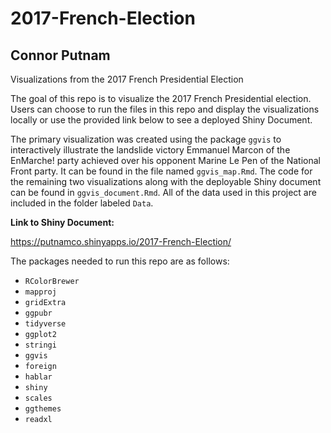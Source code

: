 # 2017-French-Election
## Connor Putnam
Visualizations from the 2017 French Presidential Election 
<!-- badges: start -->
<!-- badges: end -->

The goal of this repo is to visualize the 2017 French Presidential election. Users can choose to run the files in this repo and display the visualizations locally or use the provided link below to see a deployed Shiny Document.

The primary visualization was created using the package `ggvis` to interactively illustrate the landslide victory Emmanuel Marcon of the EnMarche! party achieved over his opponent Marine Le Pen of the National Front party. It can be found in the file named `ggvis_map.Rmd`. The code for the remaining two visualizations along with the deployable Shiny document can be found in `ggvis_document.Rmd`. All of the data used in this project are included in the folder labeled `Data`.

**Link to Shiny Document:**

https://putnamco.shinyapps.io/2017-French-Election/

The packages needed to run this repo are as follows:


* `RColorBrewer`
* `mapproj`
* `gridExtra`
* `ggpubr`
* `tidyverse`
* `ggplot2`
* `stringi`
* `ggvis`
* `foreign`
* `hablar`
* `shiny`
* `scales`
* `ggthemes`
* `readxl`